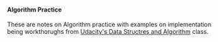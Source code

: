 #### Algorithm Practice

These are notes on Algorithm practice with examples on implementation being workthorughs from [Udacity's Data Structres and Algorithm](https://classroom.udacity.com/courses/ud513) class.